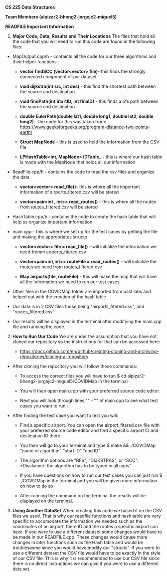 **CS 225 Data Structures**

**Team Members (alpizar2-bheng2-jorgejc2-miguel5)**

**READFILE Important Information**

1. **Major Code, Data, Results and Their Locations** The files that hold all the code that you will need to run this code are found in the following files: 

* MapOutput.cpp/h - containts all the code for our three algorithms and their helper functions

    * **vector<int> findSCC (vector<vector<string>> file)**- this finds the strongly connected component of our dataset 

    * **void dijkstra(int src, int des)** - this find the shortest path between the source and destination 

    * **void findPath(int StartID, int finaID)** - this finds a bfs path between the source and destination 

    * **double EulerPath(double lat1, double long1, double lat2, double long2)** - the code for this was taken from: https://www.geeksforgeeks.org/program-distance-two-points-earth/

    * **Struct MapNode** - this is used to hold the information from the CSV file 

    * **LPHashTable<int, MapNode> IDTable_** - this is where our hash table is made with the MapNode that holds all our information 

* ReadFile.cpp/h - contains the code to read the csv files and organize the data 

    * **vector<vector<string>> read_file()**- this is where all the important information of airports_fitered.csv will be stored 

    * **vector<pair<int , int>> read_routes()** - this is where all the routes from routes_filtered.csv will be stored 

* HashTable.cpp/h - contains the code to create the hash table that will help us organize important information 

* main.cpp - this is where we set up for the test cases by getting the file and making the appropriates structs  

    * **vector<vector<string>> file = read_file()** - will initialize the information we need fromm airports_fitered.csv

    * **vector<pair<int,int>> routeFile = read_routes()** - will initialize the routes we need from routes_filtered.csv

    * **Map airports(file, routeFile)** - this will make the map that will have all the information we need to run our test cases 

* Other files in the COVIDMap folder are imported from past labs and helped out with the creation of the hash table 

* Our data is in 2 CSV files those being "airports_fitered.csv", and "routes_filtered.csv"

* Our results will be displayed in the terminal after modifying the main.cpp file and running the code. 

2. **How to Run Our Code** We are under the assumption that you have not cloned our repository so the instructions for that can be accessed here: 

    * https://docs.github.com/en/github/creating-cloning-and-archiving-repositories/cloning-a-repository

* After cloning the repository you will follow these commands:

    * To access the correct files you will have to run $ cd alpizar2-bheng2-jorgejc2-miguel5/COVIDMap in the terminal 

    * You will then open main.cpp with your preferred source code editor. 

    * Next you will look through lines "" - "" of main.cpp to see what test cases you want to run :

* After finding the test case you want to test you will: 

    * Find a specific airport. You can open the airport_fitered.csv file with your preferred source code editor and find a specific airport ID and destination ID there. 

    * You then will go to your terminal and type $ make && ./COVIDMap "name of algorithm" "start ID" "end ID"

    * The algorithm options are "BFS", "DIJKSTRAS", or "SCC". *Disclaimer: the algorithm has to be typed in all caps"

    * If you have questions on how to run our test cases you can just run $ ./COVIDMap in the terminal and you will be given more information on how to do so 

    * After running the command on the terminal the results will be displayed on the terminal. 

3. **Using Another DataSet** When creating this code we based it on the CSV files we used. That is why our readfile functions and hash table are very specific to accomodate the information we needed such as the coordinates of an airport, there ID and the routes a specific airport can have. If you were to use a different dataset some changes would have to be made in our READFILE.cpp. These changes would cause more changes in later functions such as the Hash table and would be troublesosme since you would have modify our "structs". If you were to use a different dataset the CSV file would have to be exactly in the style of our CSV file. This is why it is recommended to use our CSV file since there is no direct instructions we can give if you were to use a different data set. 





